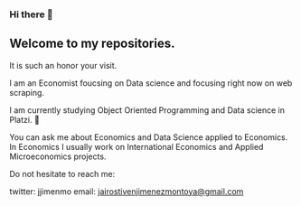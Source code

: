 ### Hi there 👋

## Welcome to my repositories.

It is such an honor your visit. 

I am an Economist foucsing on Data science and focusing right now on web scraping. 

I am currently studying Object Oriented Programming and Data science in Platzi. :green_heart:

You can ask me about Economics and Data Science applied to Economics. In Economics I usually work on International Economics and Applied Microeconomics projects.

Do not hesitate to reach me:

twitter: jjimenmo
email: jairostivenjimenezmontoya@gmail.com

<!--
**jjimenmo/jjimenmo** is a ✨ _special_ ✨ repository because its `README.md` (this file) appears on your GitHub profile.

Here are some ideas to get you started:

- 🔭 I’m currently working on ...
- 🌱 I’m currently learning ...
- 👯 I’m looking to collaborate on ...
- 🤔 I’m looking for help with ...
- 💬 Ask me about ...
- 📫 How to reach me: ...
- 😄 Pronouns: ...
- ⚡ Fun fact: ...
-->
